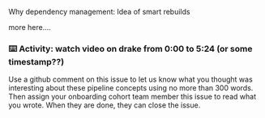 Why dependency management: Idea of smart rebuilds 

more here....

### :keyboard: Activity: watch video on drake from 0:00 to 5:24 (or some timestamp??) 

Use a github comment on this issue to let us know what you thought was interesting about these pipeline concepts using no more than 300 words. Then assign your onboarding cohort team member this issue to read what you wrote. When they are done, they can close the issue.  
